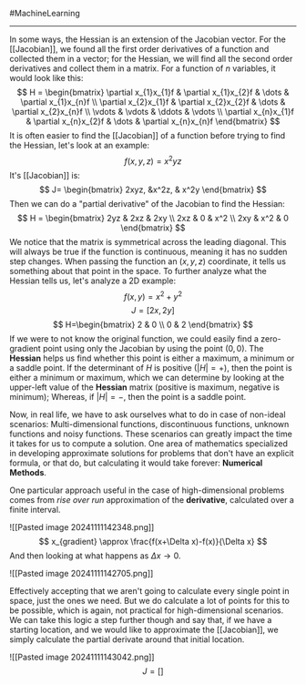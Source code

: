 #MachineLearning 

---
In some ways, the Hessian is an extension of the Jacobian vector. For the [[Jacobian]], we found all the first order derivatives of a function and collected them in a vector; for the Hessian, we will find all the second order derivatives and collect them in a matrix. For a function of $n$ variables, it would look like this:
$$
H = \begin{bmatrix}
\partial x_{1}x_{1}f & \partial x_{1}x_{2}f & \dots & \partial x_{1}x_{n}f \\
\partial x_{2}x_{1}f & \partial x_{2}x_{2}f & \dots & \partial x_{2}x_{n}f \\
\vdots & \vdots & \ddots & \vdots \\
\partial x_{n}x_{1}f & \partial x_{n}x_{2}f & \dots & \partial x_{n}x_{n}f 
\end{bmatrix}
$$
It is often easier to find the [[Jacobian]] of a function before trying to find the Hessian, let's look at an example:
$$
f(x,y,z) = x^2yz
$$
It's [[Jacobian]] is:
$$
J= \begin{bmatrix}
2xyz, &x^2z, & x^2y
\end{bmatrix}
$$
Then we can do a "partial derivative" of the Jacobian to find the Hessian:
$$
H = \begin{bmatrix}
2yz & 2xz & 2xy \\
2xz & 0 & x^2 \\
2xy & x^2 & 0
\end{bmatrix}
$$
We notice that the matrix is symmetrical across the leading diagonal. This will always be true if the function is continuous, meaning it has no sudden step changes. When passing the function an $(x,y,z)$ coordinate, it tells us something about that point in the space. To further analyze what the Hessian tells us, let's analyze a 2D example:
$$
f(x,y)=x^2+y^2
$$
$$
J=[2x, 2y]
$$
$$
H=\begin{bmatrix}
2 & 0 \\
0 & 2
\end{bmatrix}
$$
If we were to not know the original function, we could easily find a zero-gradient point using only the Jacobian by using the point $(0,0)$. The **Hessian** helps us find whether this point is either a maximum, a minimum or a saddle point. If the determinant of $H$ is positive ($|H|=+$), then the point is either a minimum or maximum, which we can determine by looking at the upper-left value of the **Hessian** matrix (positive is maximum, negative is minimum); Whereas, if $|H|=-$, then the point is a saddle point.

Now, in real life, we have to ask ourselves what to do in case of non-ideal scenarios: Multi-dimensional functions, discontinuous functions, unknown functions and noisy functions. These scenarios can greatly impact the time it takes for us to compute a solution. One area of mathematics specialized in developing approximate solutions for problems that don't have an explicit formula, or that do, but calculating it would take forever: **Numerical Methods**.

One particular approach useful in the case of high-dimensional problems comes from *rise over run* approximation of the **derivative**, calculated over a finite interval. 

![[Pasted image 20241111142348.png]]
$$
x_{gradient} \approx \frac{f(x+\Delta x)-f(x)}{\Delta x}
$$
And then looking at what happens as $\Delta x \to 0$.

![[Pasted image 20241111142705.png]]

Effectively accepting that we aren't going to calculate every single point in space, just the ones we need. But we do calculate a lot of points for this to be possible, which is again, not practical for high-dimensional scenarios. We can take this logic a step further though and say that, if we have a starting location, and we would like to approximate the [[Jacobian]], we simply calculate the partial derivate around that initial location.

![[Pasted image 20241111143042.png]]
$$
J = []
$$